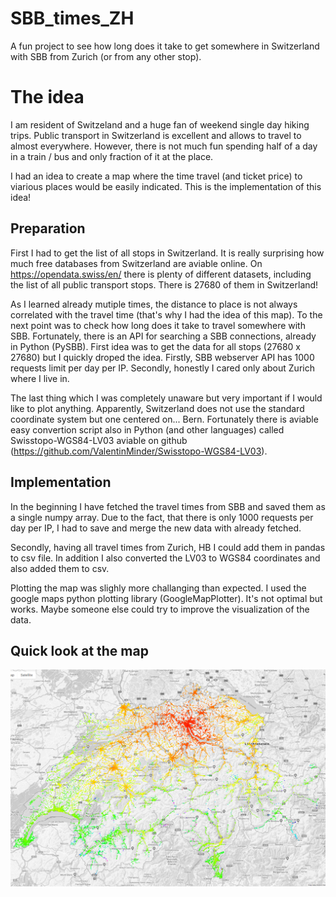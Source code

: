 # SBB_times_ZH
A fun project to see how long does it take to get somewhere in Switzerland with SBB from Zurich (or from any other stop).


# The idea
I am resident of Switzeland and a huge fan of weekend single day hiking trips. Public transport in Switzerland is excellent and allows to travel to almost everywhere. However, there is not much fun spending half of a day in a train / bus and only fraction of it at the place. 

I had an idea to create a map where the time travel (and ticket price) to viarious places would be easily indicated. This is the implementation of this idea!

## Preparation
First I had to get the list of all stops in Switzerland. It is really surprising how much free databases from Switzerland are aviable online. On https://opendata.swiss/en/ there is plenty of different datasets, including the list of all public transport stops. There is 27680 of them in Switzerland!

As I learned already mutiple times, the distance to place is not always correlated with the travel time (that's why I had the idea of this map). To the next point was to check how long does it take to travel somewhere with SBB. Fortunately, there is an API for searching a SBB connections, already in Python (PySBB). First idea was to get the data for all stops (27680 x 27680) but I quickly droped the idea. Firstly, SBB webserver API has 1000 requests limit per day per IP. Secondly, honestly I cared only about Zurich where I live in.

The last thing which I was completely unaware but very important if I would like to plot anything. Apparently, Switzerland does not use the standard coordinate system but one centered on... Bern. Fortunately there is aviable easy convertion script also in Python (and other languages) called Swisstopo-WGS84-LV03 aviable on github (https://github.com/ValentinMinder/Swisstopo-WGS84-LV03).

## Implementation
In the beginning I have fetched the travel times from SBB and saved them as a single numpy array. Due to the fact, that there is only 1000 requests per day per IP, I had to save and merge the new data with already fetched. 

Secondly, having all travel times from Zurich, HB I could add them in pandas to csv file. In addition I also converted the LV03 to WGS84 coordinates and also added them to csv. 

Plotting the map was slighly more challanging than expected. I used the google maps python plotting library (GoogleMapPlotter). It's not optimal but works. Maybe someone else could try to improve the visualization of the data.

## Quick look at the map
![alt text](https://github.com/dzyla/SBB_times_ZH/blob/master/Untitled1.png)

